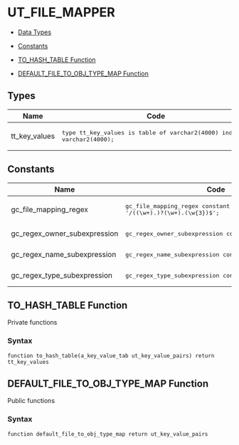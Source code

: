 # UT_FILE_MAPPER


- [Data Types](#types)

- [Constants](#constants)



- [TO_HASH_TABLE Function](#to_hash_table)
- [DEFAULT_FILE_TO_OBJ_TYPE_MAP Function](#default_file_to_obj_type_map)

## Types<a name="types"></a>

Name | Code | Description
--- | --- | ---
tt_key_values | <pre>type tt_key_values is table of varchar2(4000) index by varchar2(4000);</pre> | 



## Constants<a name="constants"></a>

Name | Code | Description
--- | --- | ---
gc_file_mapping_regex | <pre>gc_file_mapping_regex        constant varchar2(100) := '/((\w+)\.)?(\w+)\.(\w{3})$';</pre> | 
gc_regex_owner_subexpression | <pre>gc_regex_owner_subexpression constant positive := 2;</pre> | 
gc_regex_name_subexpression | <pre>gc_regex_name_subexpression  constant positive := 3;</pre> | 
gc_regex_type_subexpression | <pre>gc_regex_type_subexpression  constant positive := 4;</pre> | 






 
## TO_HASH_TABLE Function<a name="to_hash_table"></a>


<p>
<p>Private functions</p>
</p>

### Syntax
```plsql
function to_hash_table(a_key_value_tab ut_key_value_pairs) return tt_key_values
```

 





 
## DEFAULT_FILE_TO_OBJ_TYPE_MAP Function<a name="default_file_to_obj_type_map"></a>


<p>
<p>Public functions</p>
</p>

### Syntax
```plsql
function default_file_to_obj_type_map return ut_key_value_pairs
```

 





 
